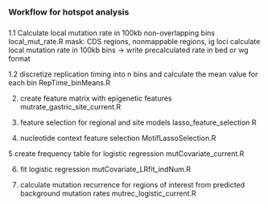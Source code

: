 ###
### Workflow for hotspot analysis
###
1.1 Calculate local mutation rate in 100kb non-overlapping bins
local_mut_rate.R
	mask: CDS regions, nonmappable regions, ig loci
	calculate local mutation rate in 100kb bins -> write precalculated rate in bed or wg format

1.2 discretize replication timing into n bins and calculate the mean value for each bin
RepTime_binMeans.R	

2. create feature matrix with epigenetic features
mutrate_gastric_site_current.R

3. feature selection for regional and site models
lasso_feature_selection R

4. nucleotide context feature selection
MotifLassoSelection.R

5 create frequency table for logistic regression
mutCovariate_current.R

6. fit logistic regression
mutCovariate_LRfit_indNum.R

7. calculate mutation recurrence for regions of interest from predicted background mutation rates
mutrec_logistic_current.R
